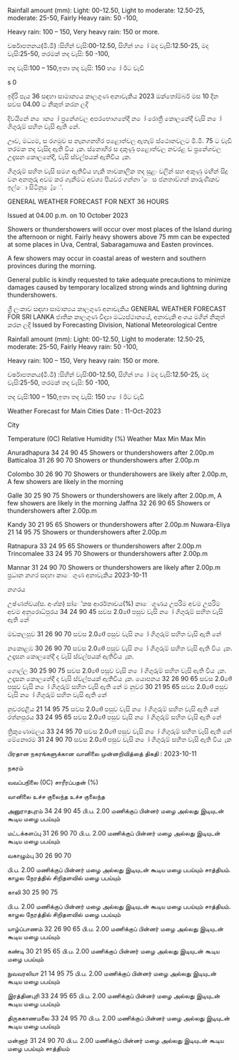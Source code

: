 Rainfall amount (mm): Light: 00-12.50, Light to moderate: 12.50-25, moderate: 25-50, Fairly Heavy rain: 50 -100,

Heavy rain: 100 – 150, Very heavy rain: 150 or more.

වර්ෂාපතනය(මි.මී) :සිහින් වැසි:00-12.50, සිහින් හ ෝ මද වැසි:12.50-25, මද වැසි:25-50, තරමක් තද වැසි: 50 -100,

තද වැසි:100 – 150,ඉතා තද වැසි: 150 හ ෝ ඊට වැඩි

s 0

ඉදිරි පැය 36 සඳහා සාමාන්‍යය කාලගුණ අනාවැකිය 2023 ඔක්තෝම්බර් මස 10 දින සවස 04.00 ට නිකුත් කරන ලදි

දිවයිනේ න ොන ෝ ප්‍රනේශවල අපරභොගනේදී න ෝ රොත්‍රී කොලනේදී වැසි න ෝ ගිගුරුම් සහිත වැසි ඇති නේ.

ඌව, මධ්‍යම, ස රගමුව ස නැනගනහිර පළොත්වල ඇතැම් ස්ථොනවලට මි.මී. 75 ට වැඩි තරමක තද වැසිද ඇති විය ැක. ස්නොහිර ස දකුණු පළොත්වල නවරළ ඩ ප්‍රනේශවල උදෑසන කොලනේදී, වැසි ස්වල්පයක් ඇතිවිය ැක.

ගිගුරුම් සහිත වැසි සමග ඇතිවිය හැකි තාවකාලික තද සුළං වලින් සහ අකුණු මඟින් සිදු වන අනතුරු අවම කර ගැනීමට අවශ්‍ය පියවර ගන්නා ්ෙස ජනතාව්ගන් කාරුණිකව ඉල්ො සිටිනු ෙැ්ේ.

GENERAL WEATHER FORECAST FOR NEXT 36 HOURS

Issued at 04.00 p.m. on 10 October 2023

Showers or thundershowers will occur over most places of the Island during the afternoon or night. Fairly heavy showers above 75 mm can be expected at some places in Uva, Central, Sabaragamuwa and Easten provinces.

A few showers may occur in coastal areas of western and southern provinces during the morning.

General public is kindly requested to take adequate precautions to minimize damages caused by temporary localized strong winds and lightning during thundershowers.

ශ්‍රී ලංකාව සඳහා සාමාන්‍යය කාලගුණ අනාවැකිය GENERAL WEATHER FORECAST FOR SRI LANKA ජාතික කාලගුණ විද්‍යා මධ්‍යස්ථානයේ, අනාවැකි අංශය මගින් නිකුත් කරන ලදි Issued by Forecasting Division, National Meteorological Centre

Rainfall amount (mm): Light: 00-12.50, Light to moderate: 12.50-25, moderate: 25-50, Fairly Heavy rain: 50 -100,

Heavy rain: 100 – 150, Very heavy rain: 150 or more.

වර්ෂාපතනය(මි.මී) :සිහින් වැසි:00-12.50, සිහින් හ ෝ මද වැසි:12.50-25, මද වැසි:25-50, තරමක් තද වැසි: 50 -100,

තද වැසි:100 – 150,ඉතා තද වැසි: 150 හ ෝ ඊට වැඩි

Weather Forecast for Main Cities Date : 11-Oct-2023

City

Temperature (0C) Relative Humidity (%) Weather Max Min Max Min

Anuradhapura 34 24 90 45 Showers or thundershowers after 2.00p.m Batticaloa 31 26 90 70 Showers or thundershowers after 2.00p.m

Colombo 30 26 90 70 Showers or thundershowers are likely after 2.00p.m, A few showers are likely in the morning

Galle 30 25 90 75 Showers or thundershowers are likely after 2.00p.m, A few showers are likely in the morning Jaffna 32 26 90 65 Showers or thundershowers after 2.00p.m

Kandy 30 21 95 65 Showers or thundershowers after 2.00p.m Nuwara-Eliya 21 14 95 75 Showers or thundershowers after 2.00p.m

Ratnapura 33 24 95 65 Showers or thundershowers after 2.00p.m Trincomalee 33 24 95 70 Showers or thundershowers after 2.00p.m

Mannar 31 24 90 70 Showers or thundershowers are likely after 2.00p.m ප්‍රධාන නගර සදහා කාෙගුණ අනාවැකිය 2023-10-11

නගරය

උෂ්ණත්වය(්ස. අංශ්‍ක) සා්ේකෂ ආර්රතාවය(%) කාෙගුණය උපරිම අවම උපරිම අවම අනුරොධ්‍පුරය 34 24 90 45 සවස 2.00ේ පසුව වැසි න ෝ ගිගුරුම් සහිත වැසි ඇති නේ

මඩකලපුව 31 26 90 70 සවස 2.00ේ පසුව වැසි න ෝ ගිගුරුම් සහිත වැසි ඇති නේ

නකොළඹ 30 26 90 70 සවස 2.00ේ පසුව වැසි න ෝ ගිගුරුම් සහිත වැසි ඇති විය ැක. උදෑසන කොලනේදී ද වැසි ස්වල්පයක් ඇතිවිය ැක.

ගොල්ල 30 25 90 75 සවස 2.00ේ පසුව වැසි න ෝ ගිගුරුම් සහිත වැසි ඇති විය ැක. උදෑසන කොලනේදී ද වැසි ස්වල්පයක් ඇතිවිය ැක. යොපනය 32 26 90 65 සවස 2.00ේ පසුව වැසි න ෝ ගිගුරුම් සහිත වැසි ඇති නේ ම නුවර 30 21 95 65 සවස 2.00ේ පසුව වැසි න ෝ ගිගුරුම් සහිත වැසි ඇති නේ

නුවරඑළිය 21 14 95 75 සවස 2.00ේ පසුව වැසි න ෝ ගිගුරුම් සහිත වැසි ඇති නේ රත්නපුරය 33 24 95 65 සවස 2.00ේ පසුව වැසි න ෝ ගිගුරුම් සහිත වැසි ඇති නේ

ත්‍රිකුණොමලය 33 24 95 70 සවස 2.00ේ පසුව වැසි න ෝ ගිගුරුම් සහිත වැසි ඇති නේ මේනොරම 31 24 90 70 සවස 2.00ේ පසුව වැසි න ෝ ගිගුරුම් සහිත වැසි ඇති විය ැක

பிரதான நகரங்களுக்கான வானிலை முன்னறிவித்தை் திகதி : 2023-10-11

நகரம்

வவப்பநிலை (0C) சாரீரப்பதன் (%)

வானிலை உச்ச குலைந்த உச்ச குலைந்த

அனுராதபுரம் 34 24 90 45 பி.ப. 2.00 மணிக்குப் பின்னர் மழை அல்லது இடியுடன் கூடிய மழை பபய்யும்

மட்டக்களப்பு 31 26 90 70 பி.ப. 2.00 மணிக்குப் பின்னர் மழை அல்லது இடியுடன் கூடிய மழை பபய்யும்

வகாழும்பு 30 26 90 70

பி.ப. 2.00 மணிக்குப் பின்னர் மழை அல்லது இடியுடன் கூடிய மழை பபய்யும் சாத்தியம். காழல நேரத்தில் சிறிதளவில் மழை பபய்யும்

காலி 30 25 90 75

பி.ப. 2.00 மணிக்குப் பின்னர் மழை அல்லது இடியுடன் கூடிய மழை பபய்யும் சாத்தியம். காழல நேரத்தில் சிறிதளவில் மழை பபய்யும்

யாழ்ப்பாணம் 32 26 90 65 பி.ப. 2.00 மணிக்குப் பின்னர் மழை அல்லது இடியுடன் கூடிய மழை பபய்யும்

கண்டி 30 21 95 65 பி.ப. 2.00 மணிக்குப் பின்னர் மழை அல்லது இடியுடன் கூடிய மழை பபய்யும்

நுவவரலியா 21 14 95 75 பி.ப. 2.00 மணிக்குப் பின்னர் மழை அல்லது இடியுடன் கூடிய மழை பபய்யும்

இரத்தினபுரி 33 24 95 65 பி.ப. 2.00 மணிக்குப் பின்னர் மழை அல்லது இடியுடன் கூடிய மழை பபய்யும்

திருககாணமலை 33 24 95 70 பி.ப. 2.00 மணிக்குப் பின்னர் மழை அல்லது இடியுடன் கூடிய மழை பபய்யும்

மன்னார் 31 24 90 70 பி.ப. 2.00 மணிக்குப் பின்னர் மழை அல்லது இடியுடன் கூடிய மழை பபய்யும் சாத்தியம்